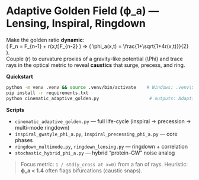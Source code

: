 # Adaptive Golden Field (ϕ_a) — Lensing, Inspiral, Ringdown

Make the golden ratio **dynamic**:  
\( F_n = F_{n-1} + r(x,t)F_{n-2} \) ⇒ \( \phi_a(x,t) = \frac{1+\sqrt{1+4r(x,t)}}{2} \).  
Couple \(r\) to curvature proxies of a gravity-like potential \(\Phi\) and trace rays in the optical metric to reveal **caustics** that surge, precess, and ring.

**Quickstart**
```bash
python -m venv .venv && source .venv/bin/activate    # Windows: .venv\Scripts\activate
pip install -r requirements.txt
python cinematic_adaptive_golden.py                   # outputs: AdaptiveGolden_Cinematic.gif
```

**Scripts**

* `cinematic_adaptive_golden.py` — full life-cycle (inspiral → precession → multi-mode ringdown)
* `inspiral_gwstyle_phi_a.py`, `inspiral_precessing_phi_a.py` — core phases
* `ringdown_multimode.py`, `ringdown_lensing.py` — ringdown + correlation
* `stochastic_hybrid_phi_a.py` — hybrid “protein–GW” noise analog

> Focus metric: `1 / std(y_cross at x=0)` from a fan of rays.
> Heuristic: **ϕ_a < 1.4** often flags bifurcations (caustic snaps).
